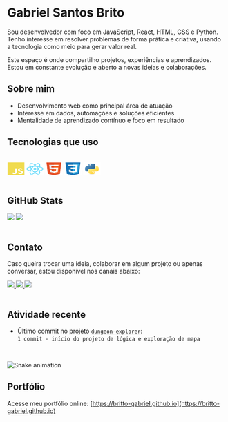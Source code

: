 # Gabriel Santos Brito

Sou desenvolvedor com foco em JavaScript, React, HTML, CSS e Python. Tenho interesse em resolver problemas de forma prática e criativa, usando a tecnologia como meio para gerar valor real.

Este espaço é onde compartilho projetos, experiências e aprendizados. Estou em constante evolução e aberto a novas ideias e colaborações.

## Sobre mim

- Desenvolvimento web como principal área de atuação
- Interesse em dados, automações e soluções eficientes
- Mentalidade de aprendizado contínuo e foco em resultado

## Tecnologias que uso

<div style="display: inline_block"><br>
  <img align="center" alt="JavaScript" height="30" width="40" 
       src="https://raw.githubusercontent.com/devicons/devicon/master/icons/javascript/javascript-plain.svg">
  <img align="center" alt="React" height="30" width="40" 
       src="https://raw.githubusercontent.com/devicons/devicon/master/icons/react/react-original.svg">
  <img align="center" alt="HTML" height="30" width="40" 
       src="https://raw.githubusercontent.com/devicons/devicon/master/icons/html5/html5-original.svg">
  <img align="center" alt="CSS" height="30" width="40" 
       src="https://raw.githubusercontent.com/devicons/devicon/master/icons/css3/css3-original.svg">
  <img align="center" alt="Python" height="30" width="40" 
       src="https://raw.githubusercontent.com/devicons/devicon/master/icons/python/python-original.svg">
</div>

<br/>

## GitHub Stats

<div>
  <img height="180em" src="https://github-readme-stats.vercel.app/api?username=Britto-Gabriel&show_icons=true&theme=tokyonight&include_all_commits=true&count_private=true"/>
  <img height="180em" src="https://github-readme-stats.vercel.app/api/top-langs/?username=Britto-Gabriel&layout=compact&langs_count=6&theme=tokyonight"/>
</div>

<br/>

## Contato

Caso queira trocar uma ideia, colaborar em algum projeto ou apenas conversar, estou disponível nos canais abaixo:

<div> 
  <a href="mailto:gsantosbrito31@gmail.com">
    <img src="https://img.shields.io/badge/-Gmail-%23333?style=for-the-badge&logo=gmail&logoColor=white">
  </a>
  <a href="https://www.linkedin.com/in/gabriel-brito-02b359173/" target="_blank">
    <img src="https://img.shields.io/badge/-LinkedIn-%230077B5?style=for-the-badge&logo=linkedin&logoColor=white">
  </a> 
  <a href="https://www.instagram.com/gabrielbrito029/" target="_blank">
    <img src="https://img.shields.io/badge/-Instagram-%23E4405F?style=for-the-badge&logo=instagram&logoColor=white">
  </a>
</div>

<br/>

## Atividade recente

- Último commit no projeto [`dungeon-explorer`](https://github.com/Britto-Gabriel/dungeon-explorer):  
  `1 commit - início do projeto de lógica e exploração de mapa`

<br/>

![Snake animation](https://github.com/devemdobro/devemdobro/blob/output/github-contribution-grid-snake.svg)

## Portfólio

Acesse meu portfólio online:
[https://britto-gabriel.github.io](https://britto-gabriel.github.io)

